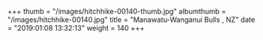 +++
thumb = "/images/hitchhike-00140-thumb.jpg"
albumthumb = "/images/hitchhike-00140.jpg"
title = "Manawatu-Wanganui Bulls , NZ"
date = "2019:01:08 13:32:13"
weight = 140
+++
